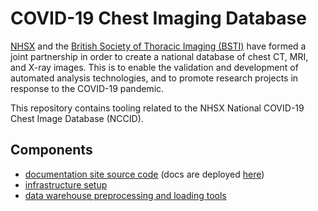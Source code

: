 # COVID-19 Chest Imaging Database

[NHSX](https://www.nhsx.nhs.uk/) and the [British Society of Thoracic Imaging (BSTI)](https://www.bsti.org.uk/)
have formed a joint partnership in order to create a national database of chest CT, MRI, and X-ray images.
This is to enable the validation and development of automated analysis technologies, and to promote research
projects in response to the COVID-19 pandemic.

This repository contains tooling related to the NHSX National COVID-19 Chest Image Database (NCCID).

## Components

* [documentation site source code](docs) (docs are deployed [here](https://nhsx.github.io/covid-chest-imaging-database/))
* [infrastructure setup](infrastructure)
* [data warehouse preprocessing and loading tools](warehouse-loader)
